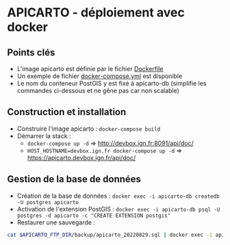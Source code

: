 # APICARTO - déploiement avec docker

## Points clés

* L'image apicarto est définie par le fichier [Dockerfile](../Dockerfile)
* Un exemple de fichier [docker-compose.yml](../docker-compose.yml) est disponible
* Le nom du conteneur PostGIS y est fixé à apicarto-db (simplifie les commandes ci-dessous et ne gêne pas car non scalable)

## Construction et installation

* Construire l'image apicarto : `docker-compose build`
* Démarrer la stack :
  * `docker-compose up -d` => http://devbox.ign.fr:8091/api/doc/
  * `HOST_HOSTNAME=devbox.ign.fr docker-compose up -d` => https://apicarto.devbox.ign.fr/api/doc/

## Gestion de la base de données

* Création de la base de données : `docker exec -i apicarto-db createdb -U postgres apicarto`
* Activation de l'extension PostGIS : `docker exec -i apicarto-db psql -U postgres -d apicarto -c "CREATE EXTENSION postgis"`
* Restaurer une sauvegarde :

```bash
cat $APICARTO_FTP_DIR/backup/apicarto_20220829.sql | docker exec -i apicarto-db psql -U postgres -d apicarto
```

